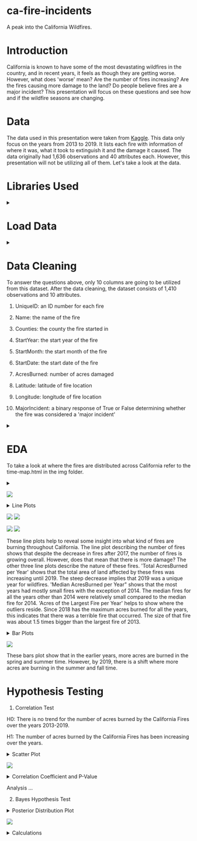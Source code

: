 # ca-fire-incidents
A peak into the California Wildfires.

# Introduction
California is known to have some of the most devastating wildfires in the country, and in recent years, it feels as though they are getting worse. However, what does 'worse' mean? Are the number of fires increasing? Are the fires causing more damage to the land? Do people believe fires are a major incident? This presentation will focus on these questions and see how and if the wildfire seasons are changing.

# Data
The data used in this presentation were taken from [Kaggle](https://www.kaggle.com/ananthu017/california-wildfire-incidents-20132020). This data only focus on the years from 2013 to 2019. It lists each fire with information of where it was, what it took to extinguish it and the damage it caused. The data originally had 1,636 observations and 40 attributes each. However, this presentation will not be utilizing all of them. Let's take a look at the data.

# Libraries Used
<details>
  <summary></summary>
  
  ```python
import numpy as np
import pandas as pd
import matplotlib.pyplot as plt
import folium
import folium.plugins as plugins
import scipy.stats as stats
from datetime import datetime, timedelta
from scipy.stats import pearsonr
  ```
</details>

# Load Data
<details>
  <summary></summary>
  
  ```python
full_fires_df = pd.read_csv('/Users/kaciewebster/Documents/dsi/ca-fire-incidents/California_Fire_Incidents.csv')
  ```
</details>

# Data Cleaning
To answer the questions above, only 10 columns are going to be utilized from this dataset. After the data cleaning, the dataset consists of 1,410 observations and 10 attributes.

1. UniqueID: an ID number for each fire

2. Name: the name of the fire

3. Counties: the county the fire started in

4. StartYear: the start year of the fire

5. StartMonth: the start month of the fire

6. StartDate: the start date of the fire

7. AcresBurned: number of acres damaged

8. Latitude: latitude of fire location

9. Longitude: longitude of fire location

10. MajorIncident: a binary response of True or False determining whether the fire was considered a 'major incident'
<details>
  <summary></summary>
  
  ```python
ca_fires_df = ca_fires_df.dropna(axis=0, subset=['AcresBurned'])
  # drops observations with null values in 'AcresBurned'.
  
ca_fires_df = ca_fires_df[ca_fires_df['AcresBurned'] != 0]
  # drops observations with 0 values in 'AcresBurned'.
  
ca_fires_df = ca_fires_df[(ca_fires_df['Latitude'] >= 32) & (ca_fires_df['Latitude'] <= 42) & (ca_fires_df['Longitude'] <= -114) & (ca_fires_df['Longitude'] >= -126)]
  # drops observations that reside far outside of California.
  
ca_fires_df[(ca_fires_df['Latitude'] >= 38) & (ca_fires_df['Latitude'] <= 41) & (ca_fires_df['Longitude'] <= -115) & (ca_fires_df['Longitude'] >= -118)]
ca_fires_df[ca_fires_df['Counties'] == 'State of Nevada']
  # locates which values are from Nevada.
  
ca_fires_df = ca_fires_df[ca_fires_df['Counties'] != 'State of Nevada']
ca_fires_df = ca_fires_df[ca_fires_df['Name'] != 'Tram Fire']
  # drops observations from Nevada.
  
ca_fires_df = ca_fires_df[ca_fires_df['StartYear'] >= 2013]
  # drops observations that are not in 2013-2019.
  
ca_fires_df = ca_fires_df.groupby('UniqueId').max().reset_index()
  # groups fires by their ID to avoid double counting bigger fires.
  ```
</details>

# EDA

To take a look at where the fires are distributed across California refer to the time-map.html in the img folder.

<details>
  <summary></summary>
  
  ```python
df_copy = ca_fires_df.copy()
df_years_list = []
for year in df_copy['StartYear'].sort_values().unique():
    df_years_list.append(df_copy.loc[df_copy['StartYear']==year, ['Latitude', 'Longitude']].groupby(['Latitude', 'Longitude']).sum().reset_index().values.tolist())
# creates a list of lists where each element is a year and each element in that list element contains the latitudes and longitudes of each fire.
    
m = folium.Map(location=[34.0522, -118.2437], zoom_start=5)
plugins.HeatMapWithTime(df_years_list, index=[2013, 2014, 2015, 2016, 2017, 2018, 2019], radius=5, min_opacity=0.5, max_opacity=0.8, use_local_extrema=True).add_to(m)
  ```
</details>

![](img/inter-map-screen-shots/2013.png)

<details>
  <summary>Line Plots</summary>
  
  ```python
num_fires = ca_fires_df.groupby('StartYear')['AcresBurned'].count()
years = sorted(ca_fires_df['StartYear'].unique())
    
fig, ax = plt.subplots()
ax.plot(years, num_fires, color='red')
ax.set_title('Number of Fires per Year')
ax.set_xlabel('Year')
ax.set_ylabel('Fires')
fig.savefig('num-fires-line-plot.png')
# creates 'Number of Fires' plot.

sum_acres = ca_fires_df.groupby('StartYear')['AcresBurned'].sum()
years = sorted(ca_fires_df['StartYear'].unique())

fig, ax = plt.subplots()
ax.plot(years, sum_acres, color='red')
ax.set_title('Total Acres Burned per Year')
ax.set_xlabel('Year')
ax.set_ylabel('Acres')
fig.savefig('total-acres-line-plot.png')
# creates 'Total Acres' plot.

median_acres = ca_fires_df.groupby('StartYear')['AcresBurned'].median()
years = sorted(ca_fires_df['StartYear'].unique())

fig, ax = plt.subplots()
ax.plot(years, median_acres, color='red')
ax.set_title('Median Acres Burned per Year')
ax.set_xlabel('Year')
ax.set_ylabel('Acres')
fig.savefig('med-acres-line-plot.png')
# creates 'Median Acres' plot.

max_acres = ca_fires_df.groupby('StartYear')['AcresBurned'].max()
years = sorted(ca_fires_df['StartYear'].unique())

fig, ax = plt.subplots()
ax.plot(years, max_acres, color='red')
ax.set_title('Acres of Largest Fire per Year')
ax.set_xlabel('Year')
ax.set_ylabel('Acres')
fig.savefig('max-acres-line-plot.png')
# creates 'Max Acres' plot.
    
plt.show()
  ```
</details>

![](img/num-fires-line-plot.png) ![](img/total-acres-line-plot.png)

![](img/med-acres-line-plot.png) ![](img/max-acres-line-plot.png)

These line plots help to reveal some insight into what kind of fires are burning throughout California. The line plot describing the number of fires shows that despite the decrease in fires after 2017, the number of fires is growing overall. However, does that mean that there is more damage? The other three line plots describe the nature of these fires. 'Total AcresBurned per Year' shows that the total area of land affected by these fires was increasing until 2019. The steep decrease implies that 2019 was a unique year for wildfires. 'Median AcresBurned per Year" shows that the most years had mostly small fires with the exception of 2014. The median fires for all the years other than 2014 were relatively small compared to the median fire for 2014. 'Acres of the Largest Fire per Year' helps to show where the outliers reside. Since 2018 has the maximum acres burned for all the years, this indicates that there was a terrible fire that occurred. The size of that fire was about 1.5 times bigger than the largest fire of 2013.

<details>
  <summary>Bar Plots</summary>
  
  ```python
grouped_acres_sum = ca_fires_df.groupby(['StartYear', 'StartMonth']).sum('AcresBurned')['AcresBurned'].reset_index()
# groups the dataset by StartYear and StartMonth and sums the AcresBurned.

def parse_grouped_sums(grouped_df, year_lst):
    '''
    Creates a list of dataframes parsed by year.
    Parameters: grouped dataframe, list of years
    Returns: list of dataframes
    '''
    parse_lst = []
    
    for year in year_lst:
        parse_lst.append(grouped_df[grouped_df['StartYear']==year])
    return parse_lst
    
year_lst = list(range(2013, 2020))
df_lst = parse_grouped_sums(grouped_acres_sum, year_lst)
  # creates a list where each element is a dataframe containing the distribution of AcresBurned per month.

month_labels = ['Jan.', 'Feb.', 'Mar.', 'Apr.', 'May', 'Jun.', 'Jul.', 'Aug.', 'Sep.', 'Oct.', 'Nov.', 'Dec.']
fig, axs = plt.subplots(7, 1, figsize=(8, 25))

for idx, ax in enumerate(axs.flatten()):
    ax.bar(df_lst[idx]['StartMonth'], height=df_lst[idx]['AcresBurned'], color='red')
    # creates a bar plot for each year.
        
    ax.set_xticks(list(range(1, 13)))
    ax.set_xticklabels(month_labels, rotation=45)
        
    ax.set_title(f'Acres Burned per Month ({year_lst[idx]})')
    ax.set_xlabel('Months')
    ax.set_ylabel('Acres')
    fig.savefig('months-bar-plots.png')
    
fig.tight_layout()
plt.show()
  ```
</details>

![](img/months-bar-plots.png)

These bars plot show that in the earlier years, more acres are burned in the spring and summer time. However, by 2019, there is a shift where more acres are burning in the summer and fall time.

# Hypothesis Testing
1. Correlation Test

H0: There is no trend for the number of acres burned by the California Fires over the years 2013-2019.

H1: The number of acres burned by the California Fires has been increasing over the years.

<details>
  <summary>Scatter Plot</summary>
  
  ```python
fig, ax = plt.subplots(figsize=(16, 4))
ax.scatter(ca_fires_df['StartDate'], ca_fires_df['AcresBurned'])

ax.set_title('Acres Burned vs. Time')
ax.set_xlabel('Time')
ax.set_ylabel('Acres Burned')
ax.set_ylim(10**3, 10**6)

plt.show()
fig.savefig('time-vs-acres-scatter.png')
  ```
</details>

![](img/time-vs-acres-scatter.png)

<details>
  <summary>Correlation Coefficient and P-Value</summary>
  
  ```python
ca_fires_copy = ca_fires_df.copy()
ca_fires_copy = ca_fires_copy.sort_values('StartDate')
# creates a copy and sorts the copy in chronological order.

time_diff = []
date_lst = list(ca_fires_copy['StartDate'].sort_values())
for idx in range(0, len(date_lst)-1):
    time_diff.append(date_lst[idx+1]-date_lst[0])
# creates a list of time differences from the data point to the first recorded observation.

time_diff.insert(0, timedelta(days=0))
# inserts a 0 since the first day is the initial day.

ca_fires_copy['TimeDifference'] = time_diff
# creates a new column with those calculated differences.

time_diff_int = []
for date in list(ca_fires_copy['TimeDifference']):
    time_diff_int.append(date.days)
# creates a list that changes the timedelta data to integers.

ca_fires_copy['TimeDiffAsInt'] = time_diff_int
# adds the integer list as a new column.

corr, p_value = stats.pearsonr(ca_fires_copy['TimeDiffAsInt'], ca_fires_copy['AcresBurned'])
corr, p_value
# executes the correlation test and returns a coefficient and p-value.
  ```
</details>

Analysis ...

2. Bayes Hypothesis Test

<details>
  <summary>Posterior Distribution Plot</summary>
  
  ```python
mi_lst = []
for year in year_lst:
    mi_lst.append(ca_fires_df[ca_fires_df['StartYear']==year]['MajorIncident'])
# creates a list where each element is the data from the column, 'MajorIncident', of one year.

nk_dct = {}
for bool_lst in mi_lst:
    nk_dct[len(bool_lst)] = sum(bool_lst)
# creates a dictionary where the key is the number of observations in that year and the value is the number of 'MajorIncidents'.

post_dist = []
for n, k in nk_dct.items():
    post_dist.append(stats.distributions.beta(a = 1 + k, b = 1 + n - k))
# runs a posterior distribution for each year.

fig, ax = plt.subplots(figsize=(10, 6))
x = np.linspace(0,1,1000)
year_lst = [2013, 2014, 2015, 2016, 2017, 2018, 2019]
for idx, dist in enumerate(post_dist):
    ax.plot(x, dist.pdf(x), label=f'{year_lst[idx]}')
    ax.legend()
    ax.set_title('Posterior Probabilities of a Major Incident by Year')
    ax.set_xlabel('p')
    ax.set_ylabel('pdf')

fig.savefig('posterior-plots.png')
# plots the posterior distributions for each year.
  ```
</details>

![](img/posterior-plots.png)

<details>
  <summary>Calculations</summary>
  
  ```python
beta_2013 = post_dist[0]
beta_2019 = post_dist[-1]
# assigns the beta distributions of 2013 and 2019.

sim_2013 = beta_2013.rvs(size=10000)
sim_2019 = beta_2019.rvs(size=10000)
# creates 10,000 simulations from the 'MajorIncident' column.

(sim_2019 > sim_2013).mean()
# calculates what the probability is that P(MajorIncident|2019) > P(MajorIncident|2013).

beta_2013 = post_dist[0]
beta_2018 = post_dist[-2]
sim_2013 = beta_2013.rvs(size=10000)
sim_2018 = beta_2018.rvs(size=10000)
(sim_2018 > sim_2013).mean()
# does the same thing as above but for 2013 and 2018.
  ```
</details>

